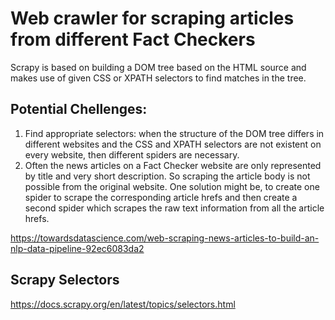 # Web crawler for scraping articles from different Fact Checkers

Scrapy is based on building a DOM tree based on the HTML source and makes use of given CSS or XPATH selectors to find matches in the tree.

## Potential Chellenges:
1. Find appropriate selectors: when the structure of the DOM tree differs in different websites and the CSS and XPATH selectors are not existent on every website, then different spiders are necessary.
2. Often the news articles on a Fact Checker website are only represented by title and very short description. So scraping the article body is not possible from the original website. One solution might be, to create one spider to scrape the corresponding article hrefs and then create a second spider which scrapes the raw text information from all the article hrefs.

https://towardsdatascience.com/web-scraping-news-articles-to-build-an-nlp-data-pipeline-92ec6083da2

## Scrapy Selectors
https://docs.scrapy.org/en/latest/topics/selectors.html 
